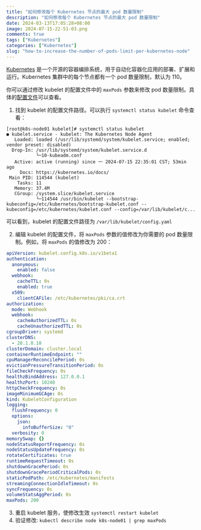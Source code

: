 ```yaml
---
title: "如何修改每个 Kubernetes 节点的最大 pod 数量限制"
description: "如何修改每个 Kubernetes 节点的最大 pod 数量限制"
date: 2024-03-13T17:05:28+08:00
image: 2024-07-15-22-51-03.png
comments: true
tags: ["Kubernetes"]
categories: ["Kubernetes"]
slug: "how-to-increase-the-number-of-pods-limit-per-kubernetes-node"
---
```


[Kubernetes](https://kubernetes.io/) 是一个开源的容器编排系统，用于自动化容器化应用的部署、扩展和运行。Kubernetes
集群中的每个节点都有一个 pod 数量限制，默认为 110。

你可以通过修改 kubelet 的配置文件中的 `maxPods` 参数来修改 pod
数量限制。具体的[配置文件](https://kubernetes.io/zh-cn/docs/reference/config-api/kubelet-config.v1beta1/)可以查看。

1. 找到 kubelet 的配置文件路径。可以执行 `systemctl status kubelet` 命令查看：

```shell
[root@k8s-node01 kubelet]# systemctl status kubelet
● kubelet.service - kubelet: The Kubernetes Node Agent
   Loaded: loaded (/usr/lib/systemd/system/kubelet.service; enabled; vendor preset: disabled)
  Drop-In: /usr/lib/systemd/system/kubelet.service.d
           └─10-kubeadm.conf
   Active: active (running) since 一 2024-07-15 22:35:01 CST; 53min ago
     Docs: https://kubernetes.io/docs/
 Main PID: 114544 (kubelet)
    Tasks: 11
   Memory: 37.4M
   CGroup: /system.slice/kubelet.service
           └─114544 /usr/bin/kubelet --bootstrap-kubeconfig=/etc/kubernetes/bootstrap-kubelet.conf --kubeconfig=/etc/kubernetes/kubelet.conf --config=/var/lib/kubelet/c...
```

可以看到，kubelet 的配置文件路径为 `/var/lib/kubelet/config.yaml`

2. 编辑 kubelet 的配置文件，将 `maxPods` 参数的值修改为你需要的 pod 数量限制。例如，将 `maxPods` 的值修改为 200：

```yaml
apiVersion: kubelet.config.k8s.io/v1beta1
authentication:
  anonymous:
    enabled: false
  webhook:
    cacheTTL: 0s
    enabled: true
  x509:
    clientCAFile: /etc/kubernetes/pki/ca.crt
authorization:
  mode: Webhook
  webhook:
    cacheAuthorizedTTL: 0s
    cacheUnauthorizedTTL: 0s
cgroupDriver: systemd
clusterDNS:
  - 20.1.0.10
clusterDomain: cluster.local
containerRuntimeEndpoint: ""
cpuManagerReconcilePeriod: 0s
evictionPressureTransitionPeriod: 0s
fileCheckFrequency: 0s
healthzBindAddress: 127.0.0.1
healthzPort: 10248
httpCheckFrequency: 0s
imageMinimumGCAge: 0s
kind: KubeletConfiguration
logging:
  flushFrequency: 0
  options:
    json:
      infoBufferSize: "0"
  verbosity: 0
memorySwap: {}
nodeStatusReportFrequency: 0s
nodeStatusUpdateFrequency: 0s
rotateCertificates: true
runtimeRequestTimeout: 0s
shutdownGracePeriod: 0s
shutdownGracePeriodCriticalPods: 0s
staticPodPath: /etc/kubernetes/manifests
streamingConnectionIdleTimeout: 0s
syncFrequency: 0s
volumeStatsAggPeriod: 0s
maxPods: 200
```

3. 重启 kubelet 服务，使修改生效 `systemctl restart kubelet`
4. 验证修改: `kubectl describe node k8s-node01 | grep maxPods`
